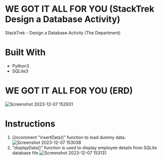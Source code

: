 # WE GOT IT ALL FOR YOU (StackTrek Design a Database Activity)
StackTrek - Design a Database Activity (The Department)

# Built With
- Python3
- SQLite3

# WE GOT IT ALL FOR YOU (ERD)
![Screenshot 2023-12-07 152931](https://github.com/argalx/TheDepartment/assets/31496662/790fd75b-f858-4d5f-83f2-837704973f17)

# Instructions
1. Uncomment "insertData()" function to load dummy data.![Screenshot 2023-12-07 153038](https://github.com/argalx/TheDepartment/assets/31496662/009c2307-fa71-4be5-9f2d-0b852e3dc949)
2. "displayData()" function is used to display employee details from SQLite database file.![Screenshot 2023-12-07 153131](https://github.com/argalx/TheDepartment/assets/31496662/8728c0c6-61de-4be5-b9f5-81a79c9ddcb1)